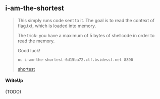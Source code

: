 ## i-am-the-shortest

> This simply runs code sent to it. The goal is to read the context of flag.txt, which is loaded into memory.
>
> The trick: you have a maximum of 5 bytes of shellcode in order to read the memory.
>
> Good luck!
>
> `nc i-am-the-shortest-6d15ba72.ctf.bsidessf.net 8890`
>
>    [shortest](./lib/shortest)

#### WriteUp

(TODO) 